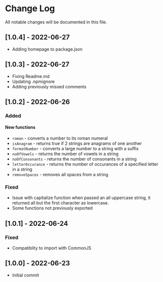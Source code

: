 
# Change Log
All notable changes will be documented in this file.

## [1.0.4] - 2022-06-27
* Adding homepage to package.json

## [1.0.3] - 2022-06-27
* Fixing Readme.md
* Updating .npmignore
* Adding previously missed comments
 
## [1.0.2] - 2022-06-26
 
### Added
#### New functions
* `roman` - converts a number to its roman numeral
* `isAnagram` - returns true if 2 strings are anagrams of one another
* `formatNumber` - converts a large number to a string with a suffix
* `noOfVowels` - returns the number of vowels in a string
* `noOfConsonants` - returns the number of consonants in a string
* `letterOccurance` - returns the number of occurances of a specified letter in a string
* `removeSpaces` - removes all spaces from a string
  
### Fixed
- Issue with capitalize function when passed an all uppercase string, it returned all but the first character  as lowercase.
- Some functions not previously exported
 
## [1.0.1] - 2022-06-24
 
### Fixed
- Compatiblity to import with CommonJS
 
## [1.0.0] - 2022-06-23
- Initial commit
 